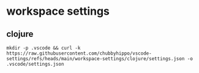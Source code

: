 # workspace settings
## clojure
```
mkdir -p .vscode && curl -k  https://raw.githubusercontent.com/chubbyhippo/vscode-settings/refs/heads/main/workspace-settings/clojure/settings.json -o .vscode/settings.json
```
